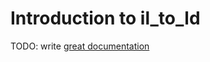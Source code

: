 # Introduction to il_to_ld

TODO: write [great documentation](http://jacobian.org/writing/what-to-write/)

